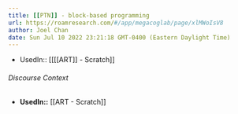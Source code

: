 ```yaml
---
title: [[PTN]] - block-based programming
url: https://roamresearch.com/#/app/megacoglab/page/xlMWoIsV8
author: Joel Chan
date: Sun Jul 10 2022 23:21:18 GMT-0400 (Eastern Daylight Time)
---
```


- UsedIn:: [[[[ART]] - Scratch]]

###### Discourse Context

- **UsedIn::** [[ART - Scratch]]
